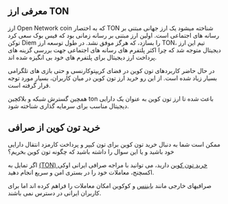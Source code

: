 

## معرفی ارز TON

ارز Open Network coin که به اختصار TON شناخته میشود یک ارز جهانی مبتنی بر رسانه های اجتماعی است. اولین ارز مبتنی بر رسانه زمانی بود که فیس بوک سعی کرد توکن Diem را بسازد، که هرگز موفق نشد. در طول توسعه ارز TON، تیم این ارز دیجیتال متوجه شد که چرا اکثر پلتفرم های رسانه های اجتماعی جهت بررسی گزینه های پرداخت ارز دیجیتال برای پلتفرم های خود بی انگیزه شده اند.

در حال حاضر کاربردهای تون کوین در فضای کریپتوکارنسی و حتی بازی های تلگرامی بسیار زیاد شده است. از این رو خرید ارز تون کوین در میان کاربران، بسیار مورد توجه قرار گرفته است.

همچین گسترش شبکه و بلاکچین ton باعث شده تا ارز تون کوین به عنوان یک دارایی دیجیتال مناسب برای سرمایه گذاری شناخته شود.

## خرید تون کوین از صرافی

ممکن است شما به دنبال خرید تون کوین برای تون کیپر و پرداخت کارمزد انتقال دارایی خود باشید و یا این سوال را داشته باشید که چگونه تون کوین بخریم؟

اگر تمایل به [(TON) خرید تون کوین](https://ok-ex.io/buy-and-sell/TON/) دارید، می توانید با مراجه صرافی ایرانی اوکی اکسچنج، معاملات خود را در بستری امن و سریع انجام دهید.

صرافیهای خارجی مانند [بایننس](https://www.binance.com/en-GB) و کوکوین امکان معاملات را فراهم کرده اند اما برای کاربران ایرانی در دسترس نمی باشند.
